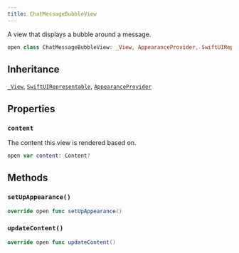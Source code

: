 ```yaml
---
title: ChatMessageBubbleView
---
```


A view that displays a bubble around a message.

``` swift
open class ChatMessageBubbleView: _View, AppearanceProvider, SwiftUIRepresentable 
```

## Inheritance

[`_View`](../../../common-views/_view), [`SwiftUIRepresentable`](../../../common-views/swift-ui-representable), [`AppearanceProvider`](../../../utils/appearance-provider)

## Properties

### `content`

The content this view is rendered based on.

``` swift
open var content: Content? 
```

## Methods

### `setUpAppearance()`

``` swift
override open func setUpAppearance() 
```

### `updateContent()`

``` swift
override open func updateContent() 
```
